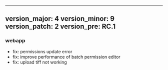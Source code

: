 
---
version_major: 4
version_minor: 9
version_patch: 2
version_pre: RC.1
---

### webapp

- fix: permissions update error
- fix: improve performance of batch permission editor
- fix: upload tiff not working

